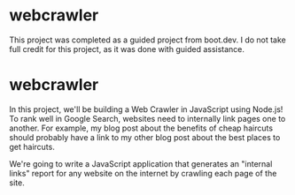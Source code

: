 # webcrawler

This project was completed as a guided project from boot.dev. I do not take full credit for this project, as it was done with guided assistance.


# webcrawler

In this project, we'll be building a Web Crawler in JavaScript using Node.js! To rank well in Google Search, websites need to internally link pages one to another. For example, my blog post about the benefits of cheap haircuts should probably have a link to my other blog post about the best places to get haircuts.

We're going to write a JavaScript application that generates an "internal links" report for any website on the internet by crawling each page of the site.